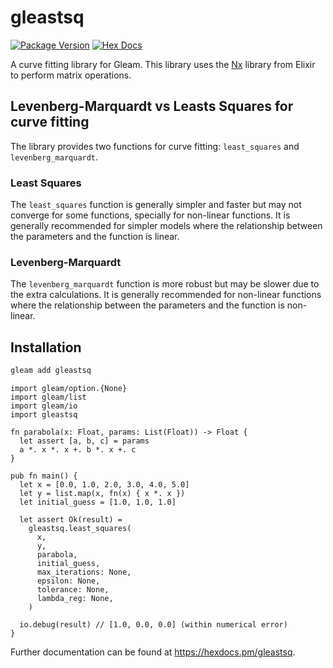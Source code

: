 # gleastsq

[![Package Version](https://img.shields.io/hexpm/v/gleastsq)](https://hex.pm/packages/gleastsq)
[![Hex Docs](https://img.shields.io/badge/hex-docs-ffaff3)](https://hexdocs.pm/gleastsq/)

A curve fitting library for Gleam. This library uses the [Nx](https://hexdocs.pm/nx/Nx.html) library from Elixir to perform matrix operations.

## Levenberg-Marquardt vs Leasts Squares for curve fitting

The library provides two functions for curve fitting: `least_squares` and `levenberg_marquardt`.

### Least Squares

The `least_squares` function is generally simpler and faster but may not converge for some functions, specially for non-linear functions.
It is generally recommended for simpler models where the relationship between the parameters and the function is linear.

### Levenberg-Marquardt

The `levenberg_marquardt` function is more robust but may be slower due to the extra calculations.
It is generally recommended for non-linear functions where the relationship between the parameters and the function is non-linear.

## Installation

```sh
gleam add gleastsq
```

```gleam
import gleam/option.{None}
import gleam/list
import gleam/io
import gleastsq

fn parabola(x: Float, params: List(Float)) -> Float {
  let assert [a, b, c] = params
  a *. x *. x +. b *. x +. c
}

pub fn main() {
  let x = [0.0, 1.0, 2.0, 3.0, 4.0, 5.0]
  let y = list.map(x, fn(x) { x *. x })
  let initial_guess = [1.0, 1.0, 1.0]

  let assert Ok(result) =
    gleastsq.least_squares(
      x,
      y,
      parabola,
      initial_guess,
      max_iterations: None,
      epsilon: None,
      tolerance: None,
      lambda_reg: None,
    )

  io.debug(result) // [1.0, 0.0, 0.0] (within numerical error)
}
```

Further documentation can be found at <https://hexdocs.pm/gleastsq>.
